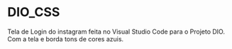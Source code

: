 # DIO_CSS
Tela de Login do instagram feita no Visual Studio Code para o Projeto DIO. <br>
Com a tela e borda tons de cores azuis.
